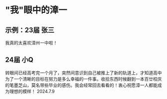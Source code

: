 # "我"眼中的漳一

## 示例：23届 张三

我真的太喜欢漳州一中啦！

## 24届 小Q

转眼间已经高考完一个月了，突然间意识到自己被推上了新的轨道上，才知道高中为了一个清晰的目标在努力是多么幸福的一件事。收拾东西时候翻到一本百廿校庆的笔墨芝山，莫名带些毕业的感伤。我会经常回去看看的！衷心祝愿漳一人都能成为理想的模样！ 2024.7.9

##

##

##

##

##

##

##

##

##
